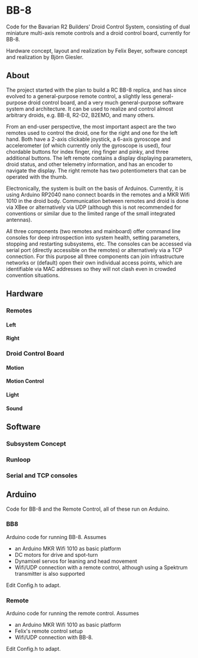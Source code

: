 # BB-8

Code for the Bavarian R2 Builders' Droid Control System, consisting of dual miniature multi-axis remote controls and a droid control board, currently for BB-8.

Hardware concept, layout and realization by Felix Beyer, software concept and realization by Björn Giesler.

## About

The project started with the plan to build a RC BB-8 replica, and has since evolved to a general-purpose remote control, a slightly less general-purpose droid control board, and a very much general-purpose software system and architecture. It can be used to realize and control almost arbitrary droids, e.g. BB-8, R2-D2, B2EMO, and many others.

From an end-user perspective, the most important aspect are the two remotes used to control the droid, one for the right and one for the left hand. Both have a 2-axis clickable joystick, a 6-axis gyroscope and accelerometer (of which currently only the gyroscope is used), four chordable buttons for index finger, ring finger and pinky, and three additional buttons. The left remote contains a display displaying parameters, droid status, and other telemetry information, and has an encoder to navigate the display. The right remote has two potentiometers that can be operated with the thumb.

Electronically, the system is built on the basis of Arduinos. Currently, it is using Arduino RP2040 nano connect boards in the remotes and a MKR Wifi 1010 in the droid body. Communication between remotes and droid is done via XBee or alternatively via UDP (although this is not recommended for conventions or similar due to the limited range of the small integrated antennas).

All three components (two remotes and mainboard) offer command line consoles for deep introspection into system health, setting parameters, stopping and restarting subsystems, etc. The consoles can be accessed via serial port (directly accessible on the remotes) or alternatively via a TCP connection. For this purpose all three components can join infrastructure networks or (default) open their own individual access points, which are identifiable via MAC addresses so they will not clash even in crowded convention situations.

## Hardware

### Remotes

#### Left

#### Right

### Droid Control Board

#### Motion

#### Motion Control

#### Light

#### Sound

## Software

### Subsystem Concept

### Runloop

### Serial and TCP consoles


## Arduino
Code for BB-8 and the Remote Control, all of these run on Arduino.

### BB8
Arduino code for running BB-8. Assumes
* an Arduino MKR Wifi 1010 as basic platform
* DC motors for drive and spot-turn
* Dynamixel servos for leaning and head movement
* Wifi/UDP connection with a remote control, although using a Spektrum transmitter is also supported

Edit Config.h to adapt.

### Remote
Arduino code for running the remote control. Assumes
* an Arduino MKR Wifi 1010 as basic platform
* Felix's remote control setup
* Wifi/UDP connection with BB-8.

Edit Config.h to adapt.
